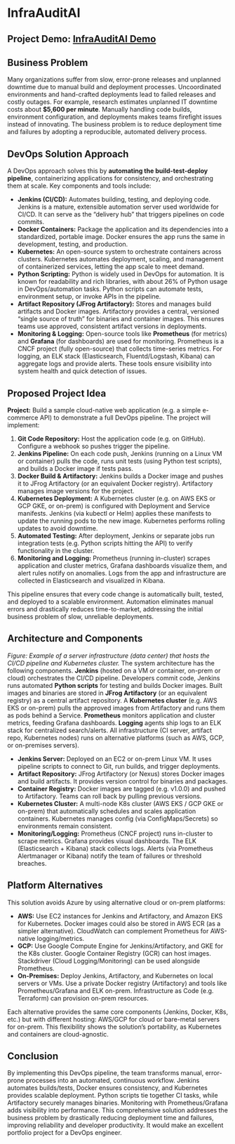 # InfraAuditAI

## Project Demo: [InfraAuditAI Demo](https://drive.google.com/file/d/17pE1CITLk2yjzuRhPJz3ED4VchD_gN5R/view)
## Business Problem

Many organizations suffer from slow, error-prone releases and unplanned downtime due to manual build and deployment processes. Uncoordinated environments and hand-crafted deployments lead to failed releases and costly outages. For example, research estimates unplanned IT downtime costs about **$5,600 per minute**. Manually handling code builds, environment configuration, and deployments makes teams firefight issues instead of innovating. The business problem is to reduce deployment time and failures by adopting a reproducible, automated delivery process.

## DevOps Solution Approach

A DevOps approach solves this by **automating the build-test-deploy pipeline**, containerizing applications for consistency, and orchestrating them at scale. Key components and tools include:

* **Jenkins (CI/CD):** Automates building, testing, and deploying code. Jenkins is a mature, extensible automation server used worldwide for CI/CD. It can serve as the “delivery hub” that triggers pipelines on code commits.
* **Docker Containers:** Package the application and its dependencies into a standardized, portable image. Docker ensures the app runs the same in development, testing, and production.
* **Kubernetes:** An open-source system to orchestrate containers across clusters. Kubernetes automates deployment, scaling, and management of containerized services, letting the app scale to meet demand.
* **Python Scripting:** Python is widely used in DevOps for automation. It is known for readability and rich libraries, with about 26% of Python usage in DevOps/automation tasks. Python scripts can automate tests, environment setup, or invoke APIs in the pipeline.
* **Artifact Repository (JFrog Artifactory):** Stores and manages build artifacts and Docker images. Artifactory provides a central, versioned “single source of truth” for binaries and container images. This ensures teams use approved, consistent artifact versions in deployments.
* **Monitoring & Logging:** Open-source tools like **Prometheus** (for metrics) and **Grafana** (for dashboards) are used for monitoring. Prometheus is a CNCF project (fully open-source) that collects time-series metrics. For logging, an ELK stack (Elasticsearch, Fluentd/Logstash, Kibana) can aggregate logs and provide alerts. These tools ensure visibility into system health and quick detection of issues.

## Proposed Project Idea

**Project:** Build a sample cloud-native web application (e.g. a simple e-commerce API) to demonstrate a full DevOps pipeline. The project will implement:

1. **Git Code Repository:** Host the application code (e.g. on GitHub). Configure a webhook so pushes trigger the pipeline.
2. **Jenkins Pipeline:** On each code push, Jenkins (running on a Linux VM or container) pulls the code, runs unit tests (using Python test scripts), and builds a Docker image if tests pass.
3. **Docker Build & Artifactory:** Jenkins builds a Docker image and pushes it to JFrog Artifactory (or an equivalent Docker registry). Artifactory manages image versions for the project.
4. **Kubernetes Deployment:** A Kubernetes cluster (e.g. on AWS EKS or GCP GKE, or on-prem) is configured with Deployment and Service manifests. Jenkins (via kubectl or Helm) applies these manifests to update the running pods to the new image. Kubernetes performs rolling updates to avoid downtime.
5. **Automated Testing:** After deployment, Jenkins or separate jobs run integration tests (e.g. Python scripts hitting the API) to verify functionality in the cluster.
6. **Monitoring and Logging:** Prometheus (running in-cluster) scrapes application and cluster metrics, Grafana dashboards visualize them, and alert rules notify on anomalies. Logs from the app and infrastructure are collected in Elasticsearch and visualized in Kibana.

This pipeline ensures that every code change is automatically built, tested, and deployed to a scalable environment. Automation eliminates manual errors and drastically reduces time-to-market, addressing the initial business problem of slow, unreliable deployments.

## Architecture and Components

*Figure: Example of a server infrastructure (data center) that hosts the CI/CD pipeline and Kubernetes cluster.* The system architecture has the following components. **Jenkins** (hosted on a VM or container, on-prem or cloud) orchestrates the CI/CD pipeline. Developers commit code, Jenkins runs automated **Python scripts** for testing and builds Docker images. Built images and binaries are stored in **JFrog Artifactory** (or an equivalent registry) as a central artifact repository. A **Kubernetes cluster** (e.g. AWS EKS or on-prem) pulls the approved images from Artifactory and runs them as pods behind a Service. **Prometheus** monitors application and cluster metrics, feeding Grafana dashboards. **Logging** agents ship logs to an ELK stack for centralized search/alerts. All infrastructure (CI server, artifact repo, Kubernetes nodes) runs on alternative platforms (such as AWS, GCP, or on-premises servers).

* **Jenkins Server:** Deployed on an EC2 or on-prem Linux VM. It uses pipeline scripts to connect to Git, run builds, and trigger deployments.
* **Artifact Repository:** JFrog Artifactory (or Nexus) stores Docker images and build artifacts. It provides version control for binaries and packages.
* **Container Registry:** Docker images are tagged (e.g. v1.0.0) and pushed to Artifactory. Teams can roll back by pulling previous versions.
* **Kubernetes Cluster:** A multi-node K8s cluster (AWS EKS / GCP GKE or on-prem) that automatically schedules and scales application containers. Kubernetes manages config (via ConfigMaps/Secrets) so environments remain consistent.
* **Monitoring/Logging:** Prometheus (CNCF project) runs in-cluster to scrape metrics. Grafana provides visual dashboards. The ELK (Elasticsearch + Kibana) stack collects logs. Alerts (via Prometheus Alertmanager or Kibana) notify the team of failures or threshold breaches.

## Platform Alternatives

This solution avoids Azure by using alternative cloud or on-prem platforms:

* **AWS:** Use EC2 instances for Jenkins and Artifactory, and Amazon EKS for Kubernetes. Docker images could also be stored in AWS ECR (as a simpler alternative). CloudWatch can complement Prometheus for AWS-native logging/metrics.
* **GCP:** Use Google Compute Engine for Jenkins/Artifactory, and GKE for the K8s cluster. Google Container Registry (GCR) can host images. Stackdriver (Cloud Logging/Monitoring) can be used alongside Prometheus.
* **On-Premises:** Deploy Jenkins, Artifactory, and Kubernetes on local servers or VMs. Use a private Docker registry (Artifactory) and tools like Prometheus/Grafana and ELK on-prem. Infrastructure as Code (e.g. Terraform) can provision on-prem resources.

Each alternative provides the same core components (Jenkins, Docker, K8s, etc.) but with different hosting: AWS/GCP for cloud or bare-metal servers for on-prem. This flexibility shows the solution’s portability, as Kubernetes and containers are cloud-agnostic.

## Conclusion

By implementing this DevOps pipeline, the team transforms manual, error-prone processes into an automated, continuous workflow. Jenkins automates builds/tests, Docker ensures consistency, and Kubernetes provides scalable deployment. Python scripts tie together CI tasks, while Artifactory securely manages binaries. Monitoring with Prometheus/Grafana adds visibility into performance. This comprehensive solution addresses the business problem by drastically reducing deployment time and failures, improving reliability and developer productivity. It would make an excellent portfolio project for a DevOps engineer.
